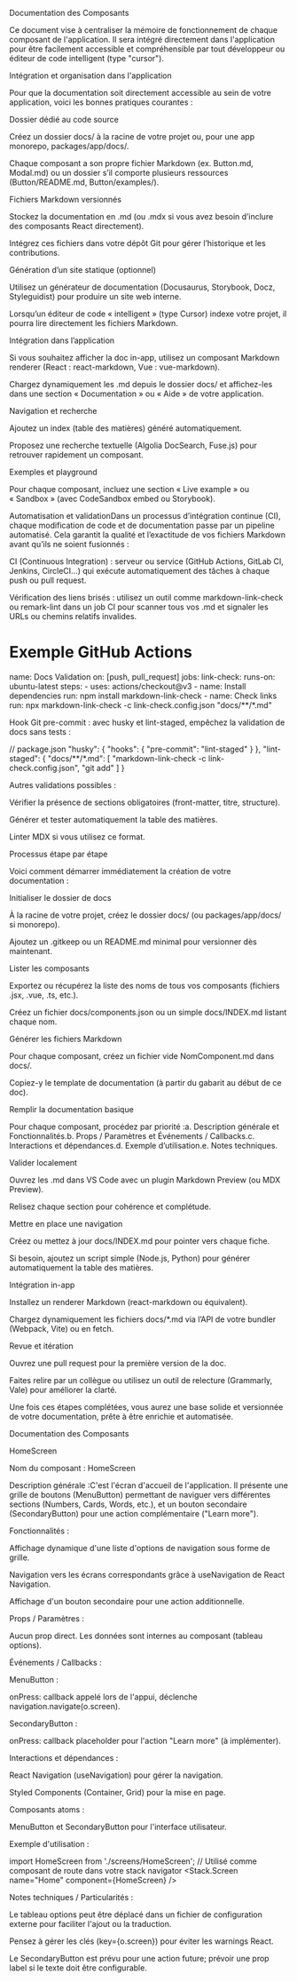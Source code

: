 Documentation des Composants

Ce document vise à centraliser la mémoire de fonctionnement de chaque composant de l'application. Il sera intégré directement dans l'application pour être facilement accessible et compréhensible par tout développeur ou éditeur de code intelligent (type "cursor").

Intégration et organisation dans l'application

Pour que la documentation soit directement accessible au sein de votre application, voici les bonnes pratiques courantes :

Dossier dédié au code source

Créez un dossier docs/ à la racine de votre projet ou, pour une app monorepo, packages/app/docs/.

Chaque composant a son propre fichier Markdown (ex. Button.md, Modal.md) ou un dossier s’il comporte plusieurs ressources (Button/README.md, Button/examples/).

Fichiers Markdown versionnés

Stockez la documentation en .md (ou .mdx si vous avez besoin d’inclure des composants React directement).

Intégrez ces fichiers dans votre dépôt Git pour gérer l’historique et les contributions.

Génération d’un site statique (optionnel)

Utilisez un générateur de documentation (Docusaurus, Storybook, Docz, Styleguidist) pour produire un site web interne.

Lorsqu’un éditeur de code « intelligent » (type Cursor) indexe votre projet, il pourra lire directement les fichiers Markdown.

Intégration dans l’application

Si vous souhaitez afficher la doc in-app, utilisez un composant Markdown renderer (React : react-markdown, Vue : vue-markdown).

Chargez dynamiquement les .md depuis le dossier docs/ et affichez-les dans une section « Documentation » ou « Aide » de votre application.

Navigation et recherche

Ajoutez un index (table des matières) généré automatiquement.

Proposez une recherche textuelle (Algolia DocSearch, Fuse.js) pour retrouver rapidement un composant.

Exemples et playground

Pour chaque composant, incluez une section « Live example » ou « Sandbox » (avec CodeSandbox embed ou Storybook).

Automatisation et validationDans un processus d’intégration continue (CI), chaque modification de code et de documentation passe par un pipeline automatisé. Cela garantit la qualité et l’exactitude de vos fichiers Markdown avant qu’ils ne soient fusionnés :

CI (Continuous Integration) : serveur ou service (GitHub Actions, GitLab CI, Jenkins, CircleCI…) qui exécute automatiquement des tâches à chaque push ou pull request.

Vérification des liens brisés : utilisez un outil comme markdown-link-check ou remark-lint dans un job CI pour scanner tous vos .md et signaler les URLs ou chemins relatifs invalides.

# Exemple GitHub Actions
name: Docs Validation
on: [push, pull_request]
jobs:
  link-check:
    runs-on: ubuntu-latest
    steps:
      - uses: actions/checkout@v3
      - name: Install dependencies
        run: npm install markdown-link-check
      - name: Check links
        run: npx markdown-link-check -c link-check.config.json "docs/**/*.md"

Hook Git pre-commit : avec husky et lint-staged, empêchez la validation de docs sans tests :

// package.json
"husky": {
  "hooks": {
    "pre-commit": "lint-staged"
  }
},
"lint-staged": {
  "docs/**/*.md": [
    "markdown-link-check -c link-check.config.json",
    "git add"
  ]
}

Autres validations possibles :

Vérifier la présence de sections obligatoires (front-matter, titre, structure).

Générer et tester automatiquement la table des matières.

Linter MDX si vous utilisez ce format.

Processus étape par étape

Voici comment démarrer immédiatement la création de votre documentation :

Initialiser le dossier de docs

À la racine de votre projet, créez le dossier docs/ (ou packages/app/docs/ si monorepo).

Ajoutez un .gitkeep ou un README.md minimal pour versionner dès maintenant.

Lister les composants

Exportez ou récupérez la liste des noms de tous vos composants (fichiers .jsx, .vue, .ts, etc.).

Créez un fichier docs/components.json ou un simple docs/INDEX.md listant chaque nom.

Générer les fichiers Markdown

Pour chaque composant, créez un fichier vide NomComponent.md dans docs/.

Copiez-y le template de documentation (à partir du gabarit au début de ce doc).

Remplir la documentation basique

Pour chaque composant, procédez par priorité :a. Description générale et Fonctionnalités.b. Props / Paramètres et Événements / Callbacks.c. Interactions et dépendances.d. Exemple d’utilisation.e. Notes techniques.

Valider localement

Ouvrez les .md dans VS Code avec un plugin Markdown Preview (ou MDX Preview).

Relisez chaque section pour cohérence et complétude.

Mettre en place une navigation

Créez ou mettez à jour docs/INDEX.md pour pointer vers chaque fiche.

Si besoin, ajoutez un script simple (Node.js, Python) pour générer automatiquement la table des matières.

Intégration in-app

Installez un renderer Markdown (react-markdown ou équivalent).

Chargez dynamiquement les fichiers docs/*.md via l’API de votre bundler (Webpack, Vite) ou en fetch.

Revue et itération

Ouvrez une pull request pour la première version de la doc.

Faites relire par un collègue ou utilisez un outil de relecture (Grammarly, Vale) pour améliorer la clarté.

Une fois ces étapes complétées, vous aurez une base solide et versionnée de votre documentation, prête à être enrichie et automatisée.

Documentation des Composants

HomeScreen

Nom du composant : HomeScreen

Description générale :C'est l'écran d'accueil de l'application. Il présente une grille de boutons (MenuButton) permettant de naviguer vers différentes sections (Numbers, Cards, Words, etc.), et un bouton secondaire (SecondaryButton) pour une action complémentaire ("Learn more").

Fonctionnalités :

Affichage dynamique d'une liste d'options de navigation sous forme de grille.

Navigation vers les écrans correspondants grâce à useNavigation de React Navigation.

Affichage d'un bouton secondaire pour une action additionnelle.

Props / Paramètres :

Aucun prop direct. Les données sont internes au composant (tableau options).

Événements / Callbacks :

MenuButton :

onPress: callback appelé lors de l'appui, déclenche navigation.navigate(o.screen).

SecondaryButton :

onPress: callback placeholder pour l'action "Learn more" (à implémenter).

Interactions et dépendances :

React Navigation (useNavigation) pour gérer la navigation.

Styled Components (Container, Grid) pour la mise en page.

Composants atoms :

MenuButton et SecondaryButton pour l'interface utilisateur.

Exemple d'utilisation :

import HomeScreen from './screens/HomeScreen';
// Utilisé comme composant de route dans votre stack navigator
<Stack.Screen name="Home" component={HomeScreen} />

Notes techniques / Particularités :

Le tableau options peut être déplacé dans un fichier de configuration externe pour faciliter l'ajout ou la traduction.

Pensez à gérer les clés (key={o.screen}) pour éviter les warnings React.

Le SecondaryButton est prévu pour une action future; prévoir une prop label si le texte doit être configurable.

